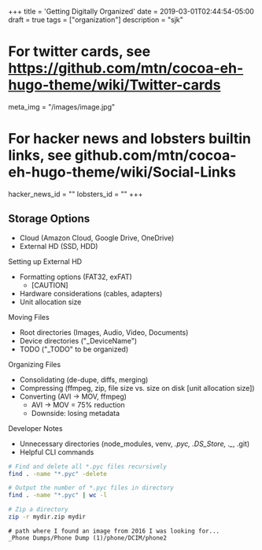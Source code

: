 +++
title = 'Getting Digitally Organized'
date = 2019-03-01T02:44:54-05:00
draft = true
tags = ["organization"]
description = "sjk"

# For twitter cards, see https://github.com/mtn/cocoa-eh-hugo-theme/wiki/Twitter-cards
meta_img = "/images/image.jpg"

# For hacker news and lobsters builtin links, see github.com/mtn/cocoa-eh-hugo-theme/wiki/Social-Links
hacker_news_id = ""
lobsters_id = ""
+++


## Storage Options

* Cloud (Amazon Cloud, Google Drive, OneDrive)
* External HD (SSD, HDD)

Setting up External HD

* Formatting options (FAT32, exFAT)
    * [CAUTION] 
* Hardware considerations (cables, adapters)
* Unit allocation size

Moving Files

* Root directories (Images, Audio, Video, Documents)
* Device directories ("\_DeviceName")
* TODO ("\_TODO" to be organized)

Organizing Files

* Consolidating (de-dupe, diffs, merging)
* Compressing (ffmpeg, zip, file size vs. size on disk [unit allocation size])
* Converting (AVI -> MOV, ffmpeg)
    * AVI -> MOV = 75% reduction
    * Downside: losing metadata

Developer Notes

* Unnecessary directories (node_modules, venv, *.pyc, .DS_Store, ._*, .git)
* Helpful CLI commands

```bash
# Find and delete all *.pyc files recursively
find . -name "*.pyc" -delete

# Output the number of *.pyc files in directory
find . -name "*.pyc" | wc -l

# Zip a directory
zip -r mydir.zip mydir
```

```
# path where I found an image from 2016 I was looking for...
_Phone Dumps/Phone Dump (1)/phone/DCIM/phone2
```

